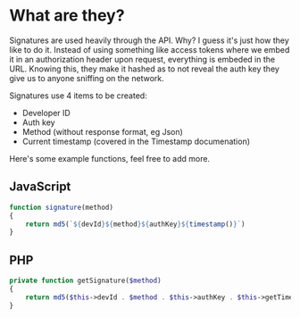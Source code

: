 # What are they?
Signatures are used heavily through the API. Why? I guess it's just how they like to do it. Instead of using something like access tokens where we embed it in an authorization header upon request, everything is embeded in the URL. Knowing this, they make it hashed as to not reveal the auth key they give us to anyone sniffing on the network. 

Signatures use 4 items to be created:
- Developer ID
- Auth key
- Method (without response format, eg Json)
- Current timestamp (covered in the Timestamp documenation)

Here's some example functions, feel free to add more.

## JavaScript
```javascript
function signature(method)
{
    return md5(`${devId}${method}${authKey}${timestamp()}`)
}
```

## PHP
```php
private function getSignature($method)
{
    return md5($this->devId . $method . $this->authKey . $this->getTimestamp());
}
```
